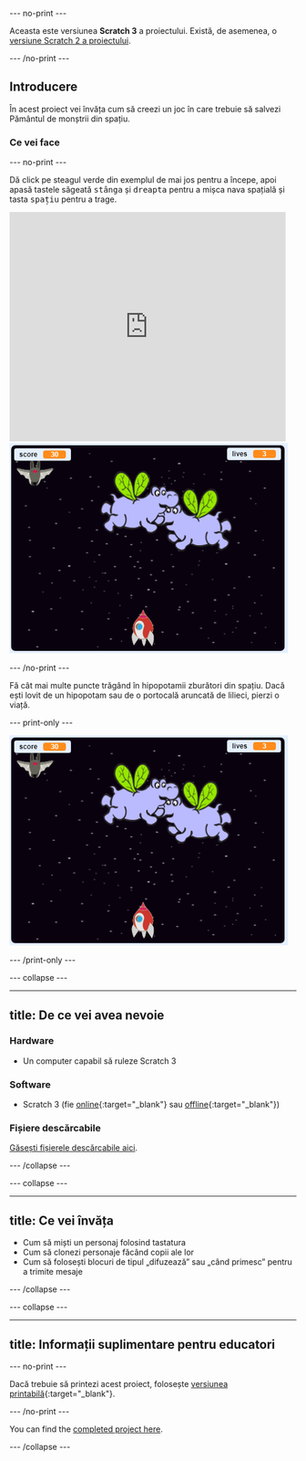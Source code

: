 \--- no-print \---

Aceasta este versiunea **Scratch 3** a proiectului. Există, de asemenea, o [versiune Scratch 2 a proiectului](https://projects.raspberrypi.org/en/projects/clone-wars-scratch2).

\--- /no-print \---

## Introducere

În acest proiect vei învăța cum să creezi un joc în care trebuie să salvezi Pământul de monștrii din spațiu.

### Ce vei face

\--- no-print \---

Dă click pe steagul verde din exemplul de mai jos pentru a începe, apoi apasă tastele săgeată <kbd>stânga</kbd> și <kbd>dreapta</kbd> pentru a mișca nava spațială și tasta <kbd>spațiu</kbd> pentru a trage.

<div class="scratch-preview">
  <iframe allowtransparency="true" width="485" height="402" src="https://scratch.mit.edu/projects/embed/276887163/?autostart=false" frameborder="0" scrolling="no"></iframe>
  <img src="images/showcase.png">
</div>

\--- /no-print \---

Fă cât mai multe puncte trăgând în hipopotamii zburători din spațiu. Dacă ești lovit de un hipopotam sau de o portocală aruncată de lilieci, pierzi o viață.

\--- print-only \---

![desc](images/showcase.png)

\--- /print-only \---

\--- collapse \---

* * *

## title: De ce vei avea nevoie

### Hardware

+ Un computer capabil să ruleze Scratch 3

### Software

+ Scratch 3 (fie [online](https://rpf.io/scratchon){:target="_blank"} sau [offline](https://rpf.io/scratchoff){:target="_blank"})

### Fișiere descărcabile

[Găsești fișierele descărcabile aici](http://rpf.io/p/en/clone-wars-go).

\--- /collapse \---

\--- collapse \---

* * *

## title: Ce vei învăța

+ Cum să miști un personaj folosind tastatura
+ Cum să clonezi personaje făcând copii ale lor
+ Cum să folosești blocuri de tipul „difuzează” sau „când primesc” pentru a trimite mesaje

\--- /collapse \---

\--- collapse \---

* * *

## title: Informații suplimentare pentru educatori

\--- no-print \---

Dacă trebuie să printezi acest proiect, folosește [versiunea printabilă](https://projects.raspberrypi.org/en/projects/clone-wars/print){:target="_blank"}.

\--- /no-print \---

You can find the [completed project here](http://rpf.io/p/en/clone-wars-get).

\--- /collapse \---